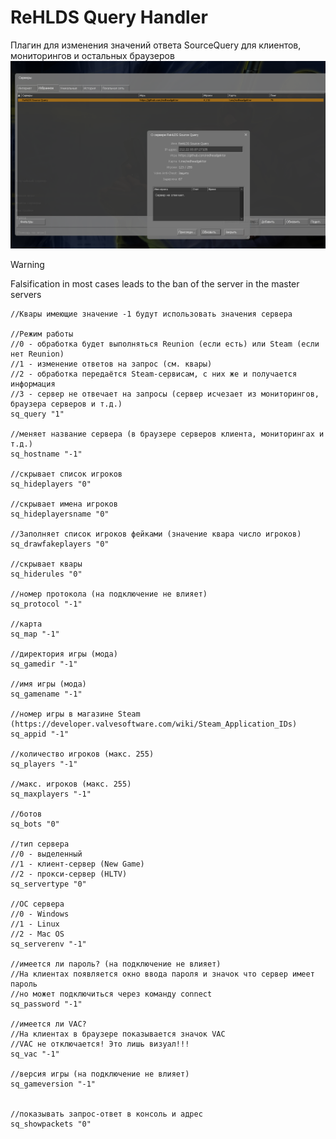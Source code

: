 # ReHLDS Query Handler
Плагин для изменения значений ответа SourceQuery для клиентов, мониторингов и остальных браузеров
![alt text](https://github.com/redheadgektor/rehlds_sq/blob/main/proof.png?raw=true)

> [!WARNING]
Falsification in most cases leads to the ban of the server in the master servers

```
//Квары имеющие значение -1 будут использовать значения сервера

//Режим работы
//0 - обработка будет выполняться Reunion (если есть) или Steam (если нет Reunion)
//1 - изменение ответов на запрос (см. квары)
//2 - обработка передаётся Steam-сервисам, с них же и получается информация
//3 - сервер не отвечает на запросы (сервер исчезает из мониторингов, браузера серверов и т.д.)
sq_query "1"

//меняет название сервера (в браузере серверов клиента, мониторингах и т.д.)
sq_hostname "-1"

//скрывает список игроков
sq_hideplayers "0"

//скрывает имена игроков
sq_hideplayersname "0"

//Заполняет список игроков фейками (значение квара число игроков)
sq_drawfakeplayers "0"

//скрывает квары
sq_hiderules "0"

//номер протокола (на подключение не влияет)
sq_protocol "-1"

//карта
sq_map "-1"

//директория игры (мода)
sq_gamedir "-1"

//имя игры (мода)
sq_gamename "-1"

//номер игры в магазине Steam (https://developer.valvesoftware.com/wiki/Steam_Application_IDs)
sq_appid "-1"

//количество игроков (макс. 255)
sq_players "-1"

//макс. игроков (макс. 255)
sq_maxplayers "-1"

//ботов
sq_bots "0"

//тип сервера
//0 - выделенный
//1 - клиент-сервер (New Game)
//2 - прокси-сервер (HLTV)
sq_servertype "0"

//ОС сервера
//0 - Windows
//1 - Linux
//2 - Mac OS
sq_serverenv "-1"

//имеется ли пароль? (на подключение не влияет)
//На клиентах появляется окно ввода пароля и значок что сервер имеет пароль
//но может подключиться через команду connect
sq_password "-1"

//имеется ли VAC?
//На клиентах в браузере показывается значок VAC
//VAC не отключается! Это лишь визуал!!!
sq_vac "-1"

//версия игры (на подключение не влияет)
sq_gameversion "-1"


//показывать запрос-ответ в консоль и адрес
sq_showpackets "0"
```
